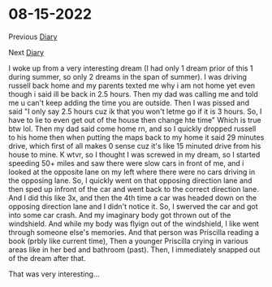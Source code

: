 # 08-15-2022

Previous [Diary](https://aryanmangla23.github.io/08-14-2022/)

Next [Diary](https://aryanmangla23.github.io/08-16-2022/)

I woke up from a very interesting dream (I had only 1 dream prior of this 1 during summer, so only 2 dreams in the span of summer). I was driving russell back home and my parents texted me why i am not home yet even though i said ill be back in 2.5 hours. Then my dad was calling me and told me u can't keep adding the time you are outside. Then I was pissed and said "I only say 2.5 hours cuz ik that you won't letme go if it is 3 hours. So, I have to lie to even get out of the house then change hte time" Which is true btw lol. Then my dad said come home rn, and so I quickly dropped russell to his home then when putting the maps back to my home it said 29 minutes drive, which first of all makes 0 sense cuz it's like 15 minuted drive from his house to mine. K wtvr, so I thought I was screwed in my dream, so I started speeding 50+ miles and saw there were slow cars in front of me, and i looked at the opposite lane on my left where there were no cars driving in the opposing lane. So, I quickly went on that opposing direction lane and then sped up infront of the car and went back to the correct direction lane. And I did this like 3x, and then the 4th time a car was headed down on the opposing direction lane and I didn't notice it. So, I swerved the car and got into some car crash. And my imaginary body got thrown out of the windshield. And while my body was flyign out of the windshield, I like went through someone else's memories. And that person was Priscilla reading a book (prbly like current time), Then a younger Priscilla crying in various areas like in her bed and bathroom (past). Then, I immediately snapped out of the dream after that. 

That was very interesting...
